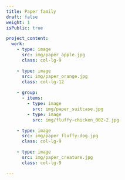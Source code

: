 ```yaml
---
title: Paper family
draft: false
weight: 1
isPublic: true

project_content:
  work:
    - type: image
      src: img/paper_apple.jpg
      class: col-lg-9

    - type: image
      src: img/paper_orange.jpg
      class: col-lg-12
    
    - group:
      - items:
        - type: image
          src: img/paper_suitcase.jpg
        - type: image
          src: img/fluffy-chicken_002-2.jpg

    - type: image
      src: img/paper_fluffy-dog.jpg
      class: col-lg-9

    - type: image
      src: img/paper_creature.jpg
      class: col-lg-9

---
```



